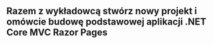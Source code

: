 ## Razem z wykładowcą stwórz nowy projekt i omówcie budowę podstawowej aplikacji .NET Core MVC Razor Pages


